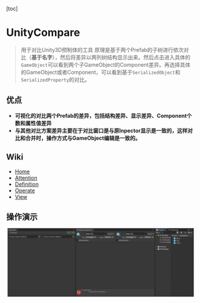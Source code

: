 [toc]

# UnityCompare

> 用于对比Unity3D预制体的工具
> 原理是基于两个Prefab的子树进行依次对比（**基于名字**），然后将差异以两列树结构显示出来。然后点击进入具体的`GameObject`可以看到两个子GameObject的Component差异。再选择具体的GameObject或者Component，可以看到基于`SerializedObject`和`SerializedProperty`的对比。

## 优点

- **可视化的对比两个Prefab的差异，包括结构差异、显示差异、Component个数和属性值差异**
- **与其他对比方案差异主要在于对比窗口是与原Inpector显示是一致的，这样对比和合并时，操作方式与GameObject编辑是一致的。**

## Wiki

- [Home](https://github.com/L-Lawliet/UnityCompare/wiki/Attention)
- [Attention](https://github.com/L-Lawliet/UnityCompare/wiki/Attention)
- [Definition](https://github.com/L-Lawliet/UnityCompare/wiki/Definition)
- [Operate](https://github.com/L-Lawliet/UnityCompare/wiki/Operate)
- [View](https://github.com/L-Lawliet/UnityCompare/wiki/View)

## 操作演示

![对比操作](/wiki/images/operate/operate_2.gif)

